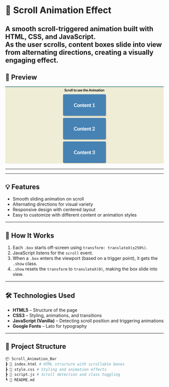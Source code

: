 # 📜 Scroll Animation Effect

A smooth **scroll-triggered animation** built with HTML, CSS, and JavaScript.  
As the user scrolls, content boxes slide into view from alternating directions, creating a visually engaging effect.
---

## 📸 Preview
![Scroll Animation Preview](./Scroll_Bar_Animation.PNG)

---

---

## 💡 Features
- Smooth sliding animation on scroll
- Alternating directions for visual variety
- Responsive design with centered layout
- Easy to customize with different content or animation styles

---

## 📜 How It Works
1. Each `.box` starts off-screen using `transform: translateX(±250%)`.
2. JavaScript listens for the `scroll` event.
3. When a `.box` enters the viewport (based on a trigger point), it gets the `.show` class.
4. `.show` resets the `transform` to `translateX(0)`, making the box slide into view.

---

## 🛠️ Technologies Used
- **HTML5** – Structure of the page
- **CSS3** – Styling, animations, and transitions
- **JavaScript (Vanilla)** – Detecting scroll position and triggering animations
- **Google Fonts** – Lato for typography

---

## 📂 Project Structure
 ```bash
📦 Scroll_Animation_Bar
┣ 📜 index.html # HTML structure with scrollable boxes
┣ 📜 style.css # Styling and animation effects
┣ 📜 script.js # Scroll detection and class toggling
┗ 📜 README.md
